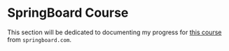 # SpringBoard Course

This section will be dedicated to documenting my progress for [this course](https://www.springboard.com/learning-paths/cybersecurity-foundations/learn/) from `springboard.com`.